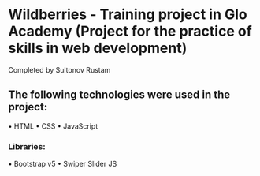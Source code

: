 # Wildberries - Training project in Glo Academy (Project for the practice of skills in web development)
Completed by Sultonov Rustam
## The following technologies were used in the project:
• HTML
• CSS
• JavaScript

### Libraries:
• Bootstrap v5
• Swiper Slider JS


